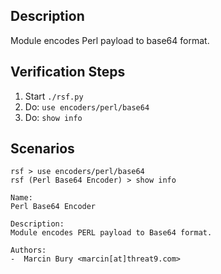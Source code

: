 ## Description

Module encodes Perl payload to base64 format. 

## Verification Steps

  1. Start `./rsf.py`
  2. Do: `use encoders/perl/base64`
  3. Do: `show info`

## Scenarios

```
rsf > use encoders/perl/base64
rsf (Perl Base64 Encoder) > show info

Name:
Perl Base64 Encoder

Description:
Module encodes PERL payload to Base64 format.

Authors:
-  Marcin Bury <marcin[at]threat9.com>
```
